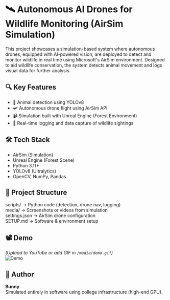 # 🛰️ Autonomous AI Drones for Wildlife Monitoring (AirSim Simulation)

This project showcases a simulation-based system where autonomous drones, equipped with AI-powered vision, are deployed to detect and monitor wildlife in real time using Microsoft's AirSim environment. Designed to aid wildlife conservation, the system detects animal movement and logs visual data for further analysis.

## 🔍 Key Features
- 🐾 Animal detection using YOLOv8
- 🛩️ Autonomous drone flight using AirSim API
- 📹 Simulation built with Unreal Engine (Forest Environment)
- 🧠 Real-time logging and data capture of wildlife sightings

## 🛠️ Tech Stack
- AirSim (Simulation)
- Unreal Engine (Forest Scene)
- Python 3.11+
- YOLOv8 (Ultralytics)
- OpenCV, NumPy, Pandas

## 📂 Project Structure
scripts/           → Python code (detection, drone nav, logging)  
media/             → Screenshots or videos from simulation  
settings.json      → AirSim drone configuration  
SETUP.md           → Software & environment setup  

## 📽️ Demo
*(Upload to YouTube or add GIF in `/media/demo.gif`)*  
![Demo](media/demo.gif)

## 🤖 Author
**Bunny**  
Simulated entirely in software using college infrastructure (high-end GPU).
